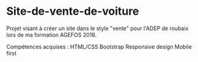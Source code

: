 # Site-de-vente-de-voiture
Projet visant à créer un site dans le style "vente" pour l'ADEP de roubaix lors de ma formation AGEFOS 2018.

  Compétences acquises :
  HTML/CSS
  Bootstrap
  Responsive design
  Mobile first
